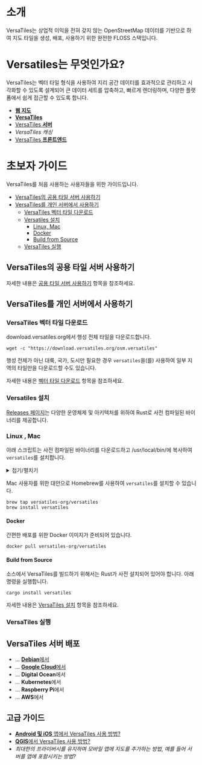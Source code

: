 # 소개
VersaTiles는 상업적 이익을 전혀 갖지 않는 OpenStreetMap 데이터를 기반으로 하여 지도 타일을 생성, 배포, 사용하기 위한 완전한 FLOSS 스택입니다.  

# Versatiles는 무엇인가요?
VersaTiles는 벡터 타일 형식을 사용하여 지리 공간 데이터를 효과적으로 관리하고 시각화할 수 있도록 설계되어 큰 데이터 세트를 압축하고, 빠르게 렌더링하며, 다양한 플랫폼에서 쉽게 접근할 수 있도록 합니다.

- [**웹 지도**][웹 지도]
- [**VersaTiles**][VersaTiles]
- [VersaTiles **서버**][VersaTiles 서버]
- *VersaTiles 캐싱*
- [VersaTiles **프론트엔드**][VersaTiles 프론트엔드]

# 초보자 가이드
VersaTiles를 처음 사용하는 사용자들을 위한 가이드입니다.
* [VersaTiles의 공용 타일 서버 사용하기](#versatiles의-공용-타일-서버-사용하기)
* [VersaTiles를 개인 서버에서 사용하기](#versatiles를-개인-서버에서-사용하기)
  * [VersaTiles 벡터 타일 다운로드](#versatiles-벡터-타일-다운로드)
  * [Versatiles 설치](#versatiles-설치)
    * [Linux, Mac](#linux--mac)
    * [Docker](#docker)
    * [Build from Source](#build-from-source)
  * [VersaTiles 실행](#versatiles-실행)

## VersaTiles의 공용 타일 서버 사용하기
자세한 내용은 [공용 타일 서버 사용하기] 항목을 참조하세요.  
  
## VersaTiles를 개인 서버에서 사용하기

### VersaTiles 벡터 타일 다운로드  
download.versatiles.org에서 행성 전체 타일을 다운로드합니다.

~~~shell
wget -c "https://download.versatiles.org/osm.versatiles"
~~~

행성 전체가 아닌 대륙, 국가, 도시만 필요한 경우 `versatiles`을(를) 사용하여 일부 지역의 타일만을 다운로드할 수도 있습니다.  

자세한 내용은 [벡터 타일 다운로드] 항목을 참조하세요.

### Versatiles 설치

[Releases 페이지](https://github.com/versatiles-org/versatiles-rs/releases/)는 다양한 운영체제 및 아키텍처를 위하여 Rust로 사전 컴파일된 바이너리를 제공합니다.

### Linux , Mac 
아래 스크립트는 사전 컴파일된 바이너리를 다운로드하고 /usr/local/bin/에 복사하여 `versatiles`를 설치합니다.
<details><summary>접기/펼치기</summary>

~~~shell
#!/bin/bash

if [ "$EUID" -ne 0 ]; then
  echo "This script must be run as root."
  exit 1
fi

set -e

# Determine the architecture and OS type
ARCH=$(uname -m)
OS=$(uname -s | tr '[:upper:]' '[:lower:]')

# Base URL for downloads
BASE_URL="https://github.com/versatiles-org/versatiles-rs/releases/latest/download/versatiles"

# Determine the libc type for Linux
if [ "$OS" == "linux" ]; then
  LIBC=$(ldd --version 2>&1 | head -n 1 | tr '[:upper:]' '[:lower:]' | grep -o 'musl\|glibc')
fi

# Map architecture and OS to the correct download suffix
case "$OS-$ARCH" in
  linux-aarch64)
    if [ "$LIBC" == "musl" ]; then
      SUFFIX="linux-musl-aarch64.tar.gz"
    else
      SUFFIX="linux-gnu-aarch64.tar.gz"
    fi
    ;;
  linux-x86_64)
    if [ "$LIBC" == "musl" ]; then
      SUFFIX="linux-musl-x86_64.tar.gz"
    else
      SUFFIX="linux-gnu-x86_64.tar.gz"
    fi
    ;;
  darwin-arm64)
    SUFFIX="macos-aarch64.tar.gz"
    ;;
  darwin-x86_64)
    SUFFIX="macos-x86_64.tar.gz"
    ;;
  *)
    echo "Unsupported OS or architecture: $OS-$ARCH"
    exit 1
    ;;
esac

# Full URL
URL="$BASE_URL-$SUFFIX"

# Download and extract the binary directly to /usr/local/bin/
echo "Downloading and extracting $URL..."
curl -Ls "$URL" | sudo tar -xzf - -C /usr/local/bin versatiles

# Set execute permissions for the binary
sudo chmod +x /usr/local/bin/versatiles

echo "Installation complete!"
~~~
</details>

Mac 사용자를 위한 대안으로 Homebrew를 사용하여 `versatiles`를 설치할 수 있습니다.

~~~shell
brew tap versatiles-org/versatiles
brew install versatiles
~~~

#### Docker
간편한 배포를 위한 Docker 이미지가 준비되어 있습니다.

~~~shell
docker pull versatiles-org/versatiles
~~~

#### Build from Source
소스에서 VersaTiles를 빌드하기 위해서는 Rust가 사전 설치되어 있어야 합니다. 아래 명령을 실행합니다.

~~~shell
cargo install versatiles
~~~

자세한 내용은 [VersaTiles 설치] 항목을 참조하세요.

### VersaTiles 실행

## VersaTiles 서버 배포
- … [**Debian**에서][Debian에서]
- … [**Google Cloud**에서][Google Cloud에서]
- … **Digital Ocean**에서
- … **Kubernetes**에서
- … **Raspberry Pi**에서
- … **AWS**에서

## 고급 가이드
- [**Android 및 iOS** 앱에서 VersaTiles 사용 방법?][Android 및 iOS 앱에서 VersaTiles 사용 방법]
- [**QGIS**에서 VersaTiles 사용 방법?][QGIS에서 VersaTiles 사용 방법]
- *최대한의 프라이버시를 유지하며 모바일 앱에 지도를 추가하는 방법, 예를 들어 서버를 앱에 포함시키는 방법?*


[웹 지도]: basics/web_maps.md
[VersaTiles]: basics/versatiles.md
[VersaTiles 서버]: basics/versatiles_server.md
[VersaTiles 프론트엔드]: basics/frontend.md
[공용 타일 서버 사용하기]: guides/use_tiles.versatiles.org.md
[VersaTiles 설치하기]: guides/install_versatiles.md
[벡터 타일 다운로드]: guides/download_tiles.md

[VersaTiles 설치]: guides/install_versatiles.md
[Linux에서]: guides/local_server_debian.md
[Mac에서]: guides/local_server_mac.md
[Docker를 사용하여]: guides/local_server_docker.md
[Debian에서]: guides/deploy_on_debian.md

[Google Cloud에서]: guides/deploy_in_google_cloud.md
[Android 및 iOS 앱에서 VersaTiles 사용 방법]: guides/what_about_mobile.md
[QGIS에서 VersaTiles 사용 방법]: guides/use_versatiles_in_qgis.md
